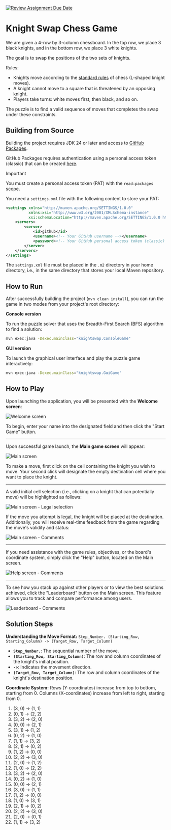 [![Review Assignment Due Date](https://classroom.github.com/assets/deadline-readme-button-22041afd0340ce965d47ae6ef1cefeee28c7c493a6346c4f15d667ab976d596c.svg)](https://classroom.github.com/a/UkdUJk5L)
# Knight Swap Chess Game

We are given a 4-row by 3-column chessboard. In the top row, we place 3 black knights, and in the bottom row, we place 3 white knights.

The goal is to swap the positions of the two sets of knights.

Rules:
- Knights move according to the [standard rules](https://en.wikipedia.org/wiki/Knight_(chess)) of chess (L-shaped knight moves).
- A knight cannot move to a square that is threatened by an opposing knight.
- Players take turns: white moves first, then black, and so on.

The puzzle is to find a valid sequence of moves that completes the swap under these constraints.

## Building from Source

Building the project requires JDK 24 or later and access to [GitHub Packages](https://docs.github.com/en/packages).

GitHub Packages requires authentication using a personal access token (classic) that can be created [here](https://github.com/settings/tokens).

> [!IMPORTANT]
> You must create a personal access token (PAT) with the `read:packages` scope.

You need a `settings.xml` file with the following content to store your PAT:

```xml
<settings xmlns="http://maven.apache.org/SETTINGS/1.0.0"
          xmlns:xsi="http://www.w3.org/2001/XMLSchema-instance"
          xsi:schemaLocation="http://maven.apache.org/SETTINGS/1.0.0 http://maven.apache.org/xsd/settings-1.0.0.xsd">
    <servers>
        <server>
            <id>github</id>
            <username><!-- Your GitHub username --></username>
            <password><!-- Your GitHub personal access token (classic) --></password>
        </server>
    </servers>
</settings>
```

The `settings.xml` file must be placed in the `.m2` directory in your home directory, i.e., in the same directory that stores your local Maven repository.

## How to Run

After successfully building the project (`mvn clean install`), you can run the game in two modes from your project's root directory:

**Console version**

To run the puzzle solver that uses the Breadth-First Search (BFS) algorithm to find a solution:

```bash
mvn exec:java -Dexec.mainClass="knightswap.ConsoleGame"
```

**GUI version**

To launch the graphical user interface and play the puzzle game interactively:

```bash
mvn exec:java -Dexec.mainClass="knightswap.GuiGame"
```

## How to Play

Upon launching the application, you will be presented with the **Welcome screen**:

![Welcome screen](https://i.imgur.com/qBsPYnF.png)

To begin, enter your name into the designated field and then click the "Start Game" button.

---

Upon successful game launch, the **Main game screen** will appear:

![Main screen](https://i.imgur.com/XsC85BI.png)

To make a move, first click on the cell containing the knight you wish to move. Your second click will designate the empty destination cell where you want to place the knight.

---

A valid initial cell selection (i.e., clicking on a knight that can potentially move) will be highlighted as follows:

![Main screen - Legal selection](https://i.imgur.com/GY2lcmb.png)

If the move you attempt is legal, the knight will be placed at the destination. Additionally, you will receive real-time feedback from the game regarding the move's validity and status:

![Main screen - Comments](https://i.imgur.com/pCEWR6h.png)

---

If you need assistance with the game rules, objectives, or the board's coordinate system, simply click the "Help" button, located on the Main screen.

![Help screen - Comments](https://i.imgur.com/SleY1C3.png)

---

To see how you stack up against other players or to view the best solutions achieved, click the "Leaderboard" button on the Main screen. This feature allows you to track and compare performance among users.

![Leaderboard - Comments](https://i.imgur.com/L9DHe6M.png)

## Solution Steps

**Understanding the Move Format:**
`Step_Number. (Starting_Row, Starting_Column) -> (Target_Row, Target_Column)`

* **`Step_Number.`**: The sequential number of the move.
* **`(Starting_Row, Starting_Column)`**: The row and column coordinates of the knight's initial position.
* **`->`**: Indicates the movement direction.
* **`(Target_Row, Target_Column)`**: The row and column coordinates of the knight's destination position.

**Coordinate System:**
Rows (Y-coordinates) increase from top to bottom, starting from 0.
Columns (X-coordinates) increase from left to right, starting from 0.

1.  (3, 0) -> (1, 1)
2.  (0, 1) -> (2, 2)
3.  (3, 2) -> (2, 0)
4.  (0, 0) -> (2, 1)
5.  (3, 1) -> (1, 2)
6.  (0, 2) -> (1, 0)
7.  (1, 1) -> (3, 2)
8.  (2, 1) -> (0, 2)
9.  (1, 2) -> (0, 0)
10. (2, 2) -> (3, 0)
11. (2, 0) -> (1, 2)
12. (1, 0) -> (2, 2)
13. (3, 2) -> (2, 0)
14. (0, 2) -> (1, 0)
15. (0, 0) -> (2, 1)
16. (3, 0) -> (1, 1)
17. (1, 2) -> (0, 0)
18. (1, 0) -> (3, 1)
19. (2, 1) -> (0, 2)
20. (2, 2) -> (3, 0)
21. (2, 0) -> (0, 1)
22. (1, 1) -> (3, 2)